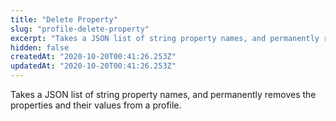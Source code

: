 ```yaml
---
title: "Delete Property"
slug: "profile-delete-property"
excerpt: "Takes a JSON list of string property names, and permanently removes the properties and their values from a profile."
hidden: false
createdAt: "2020-10-20T00:41:26.253Z"
updatedAt: "2020-10-20T00:41:26.253Z"
---
```

Takes a JSON list of string property names, and permanently removes the properties and their values from a profile.